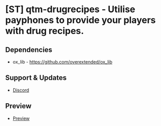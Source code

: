 # [ST] qtm-drugrecipes - Utilise payphones to provide your players with drug recipes.

## Dependencies
* ox_lib - https://github.com/overextended/ox_lib

## Support & Updates
* [Discord](https://discord.gg/quantumstudios)

##  Preview
* [Preview]()
